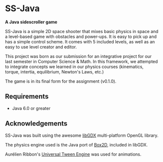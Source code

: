 # SS-Java

**A Java sidescroller game**

SS-Java is a simple 2D space shooter that mixes basic physics in space and a level-based game with obstacles and power-ups. It is easy to pick up and has a simple control scheme. It comes with 5 included levels, as well as an easy to use level creator and editor.

This project was born as our submission for an integrative project for our last semester in Computer Science & Math. In this framework, we attempted to integrate concepts we learned in our physics courses (kinematics, torque, intertia, equilibrium, Newton's Laws, etc.)

The game is in its final form for the assignment (v0.1.0).

## Requirements
- Java 6.0 or greater

## Acknowledgements


SS-Java was built using the awesome [libGDX](http://libgdx.badlogicgames.com) multi-platform OpenGL library.

The physics engine used is the Java port of [Box2D](https://code.google.com/p/box2d/), included in libGDX.

Aurélien Ribbon's [Universal Tween Engine](http://www.aurelienribon.com/blog/projects/universal-tween-engine/) was used for animations.

